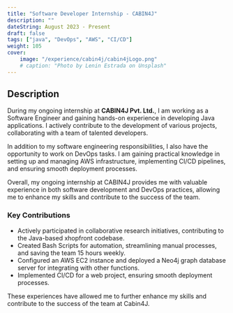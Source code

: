 ```yaml
---
title: "Software Developer Internship - CABIN4J"
description: ""
dateString: August 2023 - Present
draft: false
tags: ["java", "DevOps", "AWS", "CI/CD"]
weight: 105
cover:
    image: "/experience/cabin4j/cabin4jLogo.png"
    # caption: "Photo by Lenin Estrada on Unsplash"
---
```


## Description
During my ongoing internship at **CABIN4J Pvt. Ltd.**, I am working as a Software Engineer and gaining hands-on experience in developing Java applications. I actively contribute to the development of various projects, collaborating with a team of talented developers.

In addition to my software engineering responsibilities, I also have the opportunity to work on DevOps tasks. I am gaining practical knowledge in setting up and managing AWS infrastructure, implementing CI/CD pipelines, and ensuring smooth deployment processes.

Overall, my ongoing internship at CABIN4J provides me with valuable experience in both software development and DevOps practices, allowing me to enhance my skills and contribute to the success of the team.

### Key Contributions
- Actively participated in collaborative research initiatives, contributing to the Java-based xhopfront codebase.
- Created Bash Scripts for automation, streamlining manual processes, and saving the team 15 hours weekly.
- Configured an AWS EC2 instance and deployed a Neo4j graph database server for integrating with other functions.
- Implemented CI/CD for a web project, ensuring smooth deployment processes.

These experiences have allowed me to further enhance my skills and contribute to the success of the team at Cabin4J.